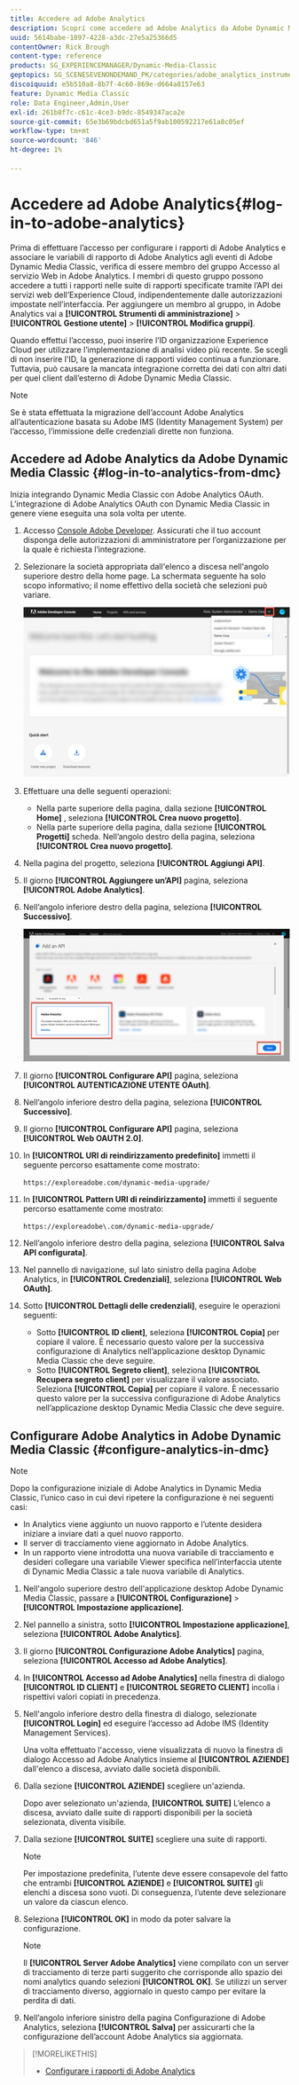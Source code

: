 ```yaml
---
title: Accedere ad Adobe Analytics
description: Scopri come accedere ad Adobe Analytics da Adobe Dynamic Media Classic.
uuid: 5614babe-1097-4228-a3dc-27e5a25366d5
contentOwner: Rick Brough
content-type: reference
products: SG_EXPERIENCEMANAGER/Dynamic-Media-Classic
geptopics: SG_SCENESEVENONDEMAND_PK/categories/adobe_analytics_instrumentation_kit
discoiquuid: e5b510a8-8b7f-4c60-869e-d664a8157e63
feature: Dynamic Media Classic
role: Data Engineer,Admin,User
exl-id: 261b8f7c-c61c-4ce3-b9dc-8549347aca2e
source-git-commit: 65e3b69bdcbd651a5f9ab100592217e61a8c05ef
workflow-type: tm+mt
source-wordcount: '846'
ht-degree: 1%

---
```


# Accedere ad Adobe Analytics{#log-in-to-adobe-analytics}

Prima di effettuare l’accesso per configurare i rapporti di Adobe Analytics e associare le variabili di rapporto di Adobe Analytics agli eventi di Adobe Dynamic Media Classic, verifica di essere membro del gruppo Accesso al servizio Web in Adobe Analytics. I membri di questo gruppo possono accedere a tutti i rapporti nelle suite di rapporti specificate tramite l’API dei servizi web dell’Experience Cloud, indipendentemente dalle autorizzazioni impostate nell’interfaccia. Per aggiungere un membro al gruppo, in Adobe Analytics vai a **[!UICONTROL Strumenti di amministrazione]** > **[!UICONTROL Gestione utente]** > **[!UICONTROL Modifica gruppi]**.

Quando effettui l’accesso, puoi inserire l’ID organizzazione Experience Cloud per utilizzare l’implementazione di analisi video più recente. Se scegli di non inserire l&#39;ID, la generazione di rapporti video continua a funzionare. Tuttavia, può causare la mancata integrazione corretta dei dati con altri dati per quel client dall’esterno di Adobe Dynamic Media Classic.

>[!NOTE]
>
>Se è stata effettuata la migrazione dell’account Adobe Analytics all’autenticazione basata su Adobe IMS (Identity Management System) per l’accesso, l’immissione delle credenziali dirette non funziona.

## Accedere ad Adobe Analytics da Adobe Dynamic Media Classic {#log-in-to-analytics-from-dmc}

Inizia integrando Dynamic Media Classic con Adobe Analytics OAuth. L’integrazione di Adobe Analytics OAuth con Dynamic Media Classic in genere viene eseguita una sola volta per utente.

1. Accesso [Console Adobe Developer](https://developer.adobe.com/console). Assicurati che il tuo account disponga delle autorizzazioni di amministratore per l’organizzazione per la quale è richiesta l’integrazione.
1. Selezionare la società appropriata dall&#39;elenco a discesa nell&#39;angolo superiore destro della home page. La schermata seguente ha solo scopo informativo; il nome effettivo della società che selezioni può variare.

   ![Crea un nuovo progetto](assets/analytics-oauth1.png)

1. Effettuare una delle seguenti operazioni:

   * Nella parte superiore della pagina, dalla sezione **[!UICONTROL Home]** , seleziona **[!UICONTROL Crea nuovo progetto]**.
   * Nella parte superiore della pagina, dalla sezione **[!UICONTROL Progetti]** scheda. Nell’angolo destro della pagina, seleziona **[!UICONTROL Crea nuovo progetto]**.

1. Nella pagina del progetto, seleziona **[!UICONTROL Aggiungi API]**.
1. Il giorno **[!UICONTROL Aggiungere un’API]** pagina, seleziona **[!UICONTROL Adobe Analytics]**.
1. Nell’angolo inferiore destro della pagina, seleziona **[!UICONTROL Successivo]**.

   ![Aggiungere un’API](assets/analytics-oauth2.png)

1. Il giorno **[!UICONTROL Configurare API]** pagina, seleziona **[!UICONTROL AUTENTICAZIONE UTENTE OAuth]**.
1. Nell’angolo inferiore destro della pagina, seleziona **[!UICONTROL Successivo]**.
1. Il giorno **[!UICONTROL Configurare API]** pagina, seleziona **[!UICONTROL Web OAUTH 2.0]**.
1. In **[!UICONTROL URI di reindirizzamento predefinito]** immetti il seguente percorso esattamente come mostrato:

   `https://exploreadobe.com/dynamic-media-upgrade/`

1. In **[!UICONTROL Pattern URI di reindirizzamento]** immetti il seguente percorso esattamente come mostrato:

   `https://exploreadobe\.com/dynamic-media-upgrade/`

1. Nell’angolo inferiore destro della pagina, seleziona **[!UICONTROL Salva API configurata]**.
1. Nel pannello di navigazione, sul lato sinistro della pagina Adobe Analytics, in **[!UICONTROL Credenziali]**, seleziona **[!UICONTROL Web OAuth]**.
1. Sotto **[!UICONTROL Dettagli delle credenziali]**, eseguire le operazioni seguenti:
   * Sotto **[!UICONTROL ID client]**, seleziona **[!UICONTROL Copia]** per copiare il valore. È necessario questo valore per la successiva configurazione di Analytics nell’applicazione desktop Dynamic Media Classic che deve seguire.
   * Sotto **[!UICONTROL Segreto client]**, seleziona **[!UICONTROL Recupera segreto client]** per visualizzare il valore associato. Seleziona **[!UICONTROL Copia]** per copiare il valore. È necessario questo valore per la successiva configurazione di Adobe Analytics nell’applicazione desktop Dynamic Media Classic che deve seguire.

## Configurare Adobe Analytics in Adobe Dynamic Media Classic {#configure-analytics-in-dmc}

>[!NOTE]
>
>Dopo la configurazione iniziale di Adobe Analytics in Dynamic Media Classic, l’unico caso in cui devi ripetere la configurazione è nei seguenti casi:
>
>* In Analytics viene aggiunto un nuovo rapporto e l’utente desidera iniziare a inviare dati a quel nuovo rapporto.
>* Il server di tracciamento viene aggiornato in Adobe Analytics.
>* In un rapporto viene introdotta una nuova variabile di tracciamento e desideri collegare una variabile Viewer specifica nell’interfaccia utente di Dynamic Media Classic a tale nuova variabile di Analytics.
>


1. Nell&#39;angolo superiore destro dell&#39;applicazione desktop Adobe Dynamic Media Classic, passare a **[!UICONTROL Configurazione]** > **[!UICONTROL Impostazione applicazione]**.
1. Nel pannello a sinistra, sotto **[!UICONTROL Impostazione applicazione]**, seleziona **[!UICONTROL Adobe Analytics]**.
1. Il giorno **[!UICONTROL Configurazione Adobe Analytics]** pagina, seleziona **[!UICONTROL Accesso ad Adobe Analytics]**.
1. In **[!UICONTROL Accesso ad Adobe Analytics]** nella finestra di dialogo **[!UICONTROL ID CLIENT]** e **[!UICONTROL SEGRETO CLIENT]** incolla i rispettivi valori copiati in precedenza.
1. Nell&#39;angolo inferiore destro della finestra di dialogo, selezionate **[!UICONTROL Login]** ed eseguire l’accesso ad Adobe IMS (Identity Management Services).

   Una volta effettuato l&#39;accesso, viene visualizzata di nuovo la finestra di dialogo Accesso ad Adobe Analytics insieme al **[!UICONTROL AZIENDE]** dall&#39;elenco a discesa, avviato dalle società disponibili.

1. Dalla sezione **[!UICONTROL AZIENDE]** scegliere un&#39;azienda.

   Dopo aver selezionato un&#39;azienda, **[!UICONTROL SUITE]** L’elenco a discesa, avviato dalle suite di rapporti disponibili per la società selezionata, diventa visibile.

1. Dalla sezione **[!UICONTROL SUITE]** scegliere una suite di rapporti.

   >[!NOTE]
   >
   >Per impostazione predefinita, l’utente deve essere consapevole del fatto che entrambi **[!UICONTROL AZIENDE]** e **[!UICONTROL SUITE]** gli elenchi a discesa sono vuoti. Di conseguenza, l’utente deve selezionare un valore da ciascun elenco.

1. Seleziona **[!UICONTROL OK]** in modo da poter salvare la configurazione.

   >[!NOTE]
   >
   >Il **[!UICONTROL Server Adobe Analytics]** viene compilato con un server di tracciamento di terze parti suggerito che corrisponde allo spazio dei nomi analytics quando selezioni **[!UICONTROL OK]**. Se utilizzi un server di tracciamento diverso, aggiornalo in questo campo per evitare la perdita di dati.

1. Nell’angolo inferiore sinistro della pagina Configurazione di Adobe Analytics, seleziona **[!UICONTROL Salva]** per assicurarti che la configurazione dell’account Adobe Analytics sia aggiornata.

>[!MORELIKETHIS]
>
>* [Configurare i rapporti di Adobe Analytics](configuring-analytics-reports.md#configuring_adobe_analytics_reports)

